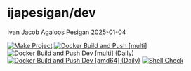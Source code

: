ijapesigan/dev
================
Ivan Jacob Agaloos Pesigan
2025-01-04

<!-- README.md is generated from .setup/readme/README.Rmd. Please edit that file -->

<!-- badges: start -->

[![Make
Project](https://github.com/ijapesigan/docker-dev/actions/workflows/make.yml/badge.svg)](https://github.com/ijapesigan/docker-dev/actions/workflows/make.yml)
[![Docker Build and Push
\[multi\]](https://github.com/ijapesigan/docker-dev/actions/workflows/docker-build-push-multi.yml/badge.svg)](https://github.com/ijapesigan/docker-dev/actions/workflows/docker-build-push-multi.yml)
[![Docker Build and Push Dev \[multi\]
(Daily)](https://github.com/ijapesigan/docker-dev/actions/workflows/docker-build-push-daily-multi-dev.yml/badge.svg)](https://github.com/ijapesigan/docker-dev/actions/workflows/docker-build-push-daily-multi-dev.yml)
[![Docker Build and Push Dev \[amd64\]
(Daily)](https://github.com/ijapesigan/docker-dev/actions/workflows/docker-build-push-daily-amd64-dev.yml/badge.svg)](https://github.com/ijapesigan/docker-dev/actions/workflows/docker-build-push-daily-amd64-dev.yml)
[![Shell
Check](https://github.com/ijapesigan/docker-dev/actions/workflows/shellcheck.yml/badge.svg)](https://github.com/ijapesigan/docker-dev/actions/workflows/shellcheck.yml)
<!-- badges: end -->
